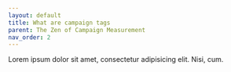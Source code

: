 ```yaml
---
layout: default
title: What are campaign tags
parent: The Zen of Campaign Measurement
nav_order: 2
---
```


Lorem ipsum dolor sit amet, consectetur adipisicing elit. Nisi, cum.